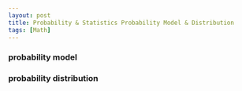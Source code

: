 ```yaml
---
layout: post
title: Probability & Statistics Probability Model & Distribution
tags: [Math]
---
```

### probability model




###  probability distribution
